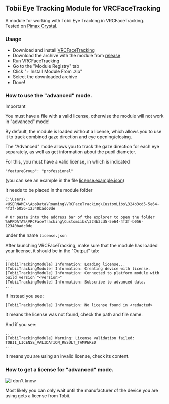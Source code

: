 ## Tobii Eye Tracking Module for VRCFaceTracking

A module for working with Tobii Eye Tracking in VRCFaceTracking.\
Tested on [Pimax Crystal](https://pimax.com/crystal/?ref=ghostiam).

### Usage

- Download and install [VRCFaceTracking](https://github.com/benaclejames/VRCFaceTracking)
- Download the archive with the module from [release](https://github.com/ghostiam/VRCFT-Tobii-Advanced/releases/latest)
- Run VRCFaceTracking
- Go to the "Module Registry" tab
- Click "+ Install Module From .zip"
- Select the downloaded archive
- Done!

### How to use the "advanced" mode.

> [!IMPORTANT]
> You must have a file with a valid license, otherwise the module will not work in "advanced" mode!

By default, the module is loaded without a license, which allows you to use it
to track combined gaze direction and eye opening/closing.

The "Advanced" mode allows you to track the gaze direction for
each eye separately, as well as get information about the pupil diameter.

For this, you must have a valid license, in which is indicated

```
"featureGroup": "professional"
```

(you can see an example in the file [license.example.json](license.example.json))

It needs to be placed in the module folder

```
C:\Users\<USERNAME>\AppData\Roaming\VRCFaceTracking\CustomLibs\324b3cd5-5e64-4f3f-b056-12340badc0de

# Or paste into the address bar of the explorer to open the folder
%APPDATA%\VRCFaceTracking\CustomLibs\324b3cd5-5e64-4f3f-b056-12340badc0de
```

under the name `license.json`

After launching VRCFaceTracking, make sure that the module has loaded your license, it should be in the "Output" tab:

```
...
[TobiiTrackingModule] Information: Loading license...
[TobiiTrackingModule] Information: Creating device with license.
[TobiiTrackingModule] Information: Connected to platform module with build version "<version>"
[TobiiTrackingModule] Information: Subscribe to advanced data.
...
```

If instead you see:

```
[TobiiTrackingModule] Information: No license found in <redacted>
```

It means the license was not found, check the path and file name.

And if you see:

```
...
[TobiiTrackingModule] Warning: License validation failed: TOBII_LICENSE_VALIDATION_RESULT_TAMPERED
...
```

It means you are using an invalid license, check its content.

### How to get a license for "advanced" mode.

![I don't know](https://www.meme-arsenal.com/memes/087bd8289778ed9f50fb7f4ec1e23dab.jpg)

Most likely you can only wait until the manufacturer of the device you are using gets a license from Tobii.